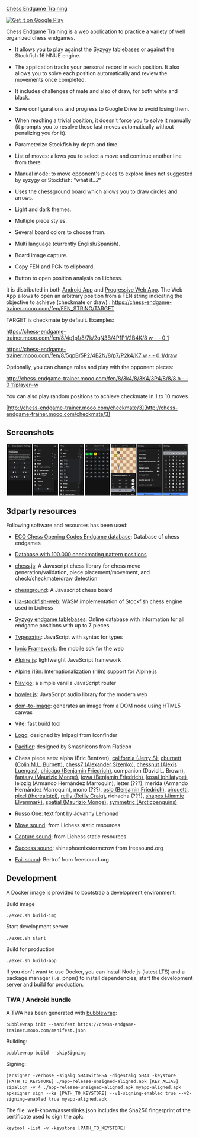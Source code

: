 [Chess Endgame Training](https://github.com/supertorpe/chessendgametraining)

<a style="margin-bottom: 0;" href='https://play.google.com/store/apps/details?id=com.supertorpe.chessendgametraining'><img alt='Get it on Google Play' src='https://play.google.com/intl/en_us/badges/images/generic/en_badge_web_generic.png' height="80px"/></a>

Chess Endgame Training is a web application to practice a variety of well organized chess endgames.

* It allows you to play against the Syzygy tablebases or against the Stockfish 16 NNUE engine.

* The application tracks your personal record in each position. It also allows you to solve each position automatically and review the movements once completed.

* It includes challenges of mate and also of draw, for both white and black.

* Save configurations and progress to Google Drive to avoid losing them.

* When reaching a trivial position, it doesn't force you to solve it manually (it prompts you to resolve those last moves automatically without penalizing you for it).

* Parameterize Stockfish by depth and time.

* List of moves: allows you to select a move and continue another line from there.

* Manual mode: to move opponent's pieces to explore lines not suggested by syzygy or Stockfish: "what if...?"

* Uses the chessground board which allows you to draw circles and arrows.

* Light and dark themes.

* Multiple piece styles.

* Several board colors to choose from.

* Multi language (currently English/Spanish).

* Board image capture.

* Copy FEN and PGN to clipboard.

* Button to open position analysis on Lichess.


It is distributed in both [Android App](https://play.google.com/store/apps/details?id=com.supertorpe.chessendgametraining) and [Progressive Web App](https://chess-endgame-trainer.mooo.com). The Web App allows to open an arbitrary position from a FEN string indicating the objective to achieve (checkmate or draw) : https://chess-endgame-trainer.mooo.com/fen/FEN_STRING/TARGET

TARGET is checkmate by default. Examples:

[https://chess-endgame-trainer.mooo.com/fen/8/4p1p1/8/7k/2qN3B/4P1P1/2B4K/8 w - - 0 1](https://chess-endgame-trainer.mooo.com/fen/8/4p1p1/8/7k/2qN3B/4P1P1/2B4K/8%20w%20-%20-%200%201)

[https://chess-endgame-trainer.mooo.com/fen/8/5qpB/5P2/4B2N/8/p7/P2k4/K7 w - - 0 1/draw](https://chess-endgame-trainer.mooo.com/fen/8/5qpB/5P2/4B2N/8/p7/P2k4/K7%20w%20-%20-%200%201/draw)

Optionally, you can change roles and play with the opponent pieces:

[http://chess-endgame-trainer.mooo.com/fen/8/3k4/8/3K4/3P4/8/8/8 b - - 0 1?player=w](http://chess-endgame-trainer.mooo.com/fen/8/3k4/8/3K4/3P4/8/8/8%20b%20-%20-%200%201?player=w)


You can also play random positions to achieve checkmate in 1 to 10 moves. 

[http://chess-endgame-trainer.mooo.com/checkmate/3](http://chess-endgame-trainer.mooo.com/checkmate/3)


## Screenshots
<div style="display:flex;" >
<img style="margin-left:2px;" src="code/public/assets/screenshots/screenshot_1.png" width="13.5%" >
<img style="margin-left:2px;" src="code/public/assets/screenshots/screenshot_2.png" width="13.5%" >
<img style="margin-left:2px;" src="code/public/assets/screenshots/screenshot_3.png" width="13.5%" >
<img style="margin-left:2px;" src="code/public/assets/screenshots/screenshot_4.png" width="13.5%" >
<img style="margin-left:2px;" src="code/public/assets/screenshots/screenshot_5.png" width="13.5%" >
<img style="margin-left:2px;" src="code/public/assets/screenshots/screenshot_6.png" width="13.5%" >
<img style="margin-left:2px;" src="code/public/assets/screenshots/screenshot_7.png" width="13.5%" >
</div>

## 3dparty resources

Following software and resources has been used:

* [ECO Chess Opening Codes Endgame database](https://ecochessopeningcodes.blogspot.com/2016/01/play-chess-endgame-positions-with.html): Database of chess endgames
* [Database with 100.000 checkmating pattern positions](https://github.com/calebjcourtney/chess-endgame-training)

* [chess.js](https://github.com/jhlywa/chess.js): A Javascript chess library for chess move generation/validation, piece placement/movement, and check/checkmate/draw detection
* [chessground](https://github.com/lichess-org/chessground): A Javascript chess board
* [lila-stockfish-web](https://github.com/lichess-org/lila-stockfish-web): WASM implementation of Stockfish chess engine used in Lichess
* [Syzygy endgame tablebases](https://github.com/lichess-org/lila-tablebase): Online database with information for all endgame positions with up to 7 pieces
* [Typescript](https://www.typescriptlang.org/): JavaScript with syntax for types
* [Ionic Framework](https://ionicframework.com/): the mobile sdk for the web
* [Alpine.js](https://alpinejs.dev/): lightweight JavaScript framework
* [Alpine i18n](https://github.com/rehhouari/alpinejs-i18n): Internationalization (i18n) support for Alpine.js
* [Navigo](https://github.com/krasimir/navigo): a simple vanilla JavaScript router
* [howler.js](https://github.com/goldfire/howler.js): JavaScript audio library for the modern web
* [dom-to-image](https://github.com/InYourHead/dom-to-image): generates an image from a DOM node using HTML5 canvas
* [Vite](https://vitejs.dev/): fast build tool
* [Logo](https://www.iconfinder.com/icons/1688870/business_chess_strategy_icon): designed by Inipagi from Iconfinder
* [Pacifier](https://www.flaticon.com/free-icon/pacifier_134980): designed by Smashicons from Flaticon
* Chess piece sets: alpha (Eric Bentzen), [california (Jerry S)](https://sites.google.com/view/jerrychess/home), [cburnett (Colin M.L. Burnett)](https://commons.wikimedia.org/wiki/Category:SVG_chess_pieces#/media/File:Chess_Pieces_Sprite.svg), [chess7 (Alexander Sizenko)](http://www.styleseven.com/php/get_product.php?product=Chess-7%20font), [chessnut (Alexis Luengas)](https://github.com/LexLuengas/chessnut-pieces), [chicago (Benjamin Friedrich)](https://github.com/benjfriedrich/chess-foundry-pack), companion (David L. Brown), [fantasy (Maurizio Monge)](https://commons.wikimedia.org/wiki/Category:SVG_chess_pieces/Maurizio_Monge), [iowa (Benjamin Friedrich)](https://github.com/benjfriedrich/chess-foundry-pack), [kosal (philatype)](https://github.com/philatype/kosal), leipzig (Armando Hernández Marroquin), letter (???), merida (Armando Hernández Marroquin), mono (???), [oslo (Benjamin Friedrich)](https://github.com/benjfriedrich/chess-foundry-pack), [pirouetti](https://lichess.org/@/pirouetti), [pixel (therealqtpi)](https://twitter.com/therealqtpi), [reilly (Reilly Craig)](http://reillycraig.ca), riohacha (???), [shapes (Jimmie Elvenmark)](https://github.com/flugsio/chess_shapes), [spatial (Maurizio Monge)](https://commons.wikimedia.org/wiki/Category:SVG_chess_pieces/Maurizio_Monge), [symmetric (Arcticpenguins)](https://www.dropbox.com/sh/jws5b0hgf71udsf/AAAZCxF4PQ02nkhwPZN3qHxia?dl=0)
* [Russo One](https://fonts.google.com/specimen/Russo+One): text font by Jovanny Lemonad
* [Move sound](https://github.com/lichess-org/lila/blob/master/public/sound/standard/Move.mp3): from Lichess static resources
* [Capture sound](https://github.com/lichess-org/lila/blob/master/public/sound/standard/Capture.mp3): from Lichess static resources
* [Success sound](https://freesound.org/people/shinephoenixstormcrow/sounds/337049/): shinephoenixstormcrow from freesound.org
* [Fail sound](https://freesound.org/people/Bertrof/sounds/131657/): Bertrof from freesound.org

## Development

A Docker image is provided to bootstrap a development environment:

Build image
```
./exec.sh build-img
```
Start development server
```
./exec.sh start
```
Build for production
```
./exec.sh build-app
```
If you don't want to use Docker, you can install Node.js (latest LTS) and a package manager (i.e. pnpm) to install dependencies, start the development server and build for production.

### TWA / Android bundle

A TWA has been generated with [bubblewrap](https://github.com/GoogleChromeLabs/bubblewrap):
```
bubblewrap init --manifest https://chess-endgame-trainer.mooo.com/manifest.json
```
Building:
```
bubblewrap build --skipSigning
```
Signing:
```
jarsigner -verbose -sigalg SHA1withRSA -digestalg SHA1 -keystore [PATH_TO_KEYSTORE] ./app-release-unsigned-aligned.apk [KEY_ALIAS]
zipalign -v 4 ./app-release-unsigned-aligned.apk myapp-aligned.apk
apksigner sign --ks [PATH_TO_KEYSTORE] --v1-signing-enabled true --v2-signing-enabled true myapp-aligned.apk
```
The file .well-known/assetslinks.json includes the Sha256 fingerprint of the certificate used to sign the apk:
```
keytool -list -v -keystore [PATH_TO_KEYSTORE]
```

